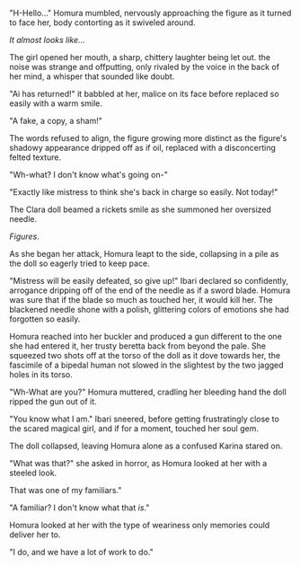 "H-Hello..." Homura mumbled, nervously approaching the figure as it turned to face her, body contorting as it swiveled around.  

*It almost looks like...*

The girl opened her mouth, a sharp, chittery laughter being let out.  the noise was strange and offputting, only rivaled by the voice in the back of her mind, a whisper that sounded like doubt.

"Ai has returned!" it babbled at her, malice on its face before replaced so easily with a warm smile. 

"A fake, a copy, a sham!"

The words refused to align, the figure growing more distinct as the figure's shadowy appearance dripped off as if oil, replaced with a disconcerting felted texture.

"Wh-what?  I don't know what's going on-"

"Exactly like mistress to think she's back in charge so easily.  Not today!"

The Clara doll beamed a rickets smile as she summoned her oversized needle.  

*Figures*.

As she began her attack, Homura leapt to the side, collapsing in a pile as the doll so eagerly tried to keep pace.

"Mistress will be easily defeated, so give up!" Ibari declared so confidently, arrogance dripping off of the end of the needle as if a sword blade.  Homura was sure that if the blade so much as touched her, it would kill her.  The blackened needle shone with a polish, glittering colors of emotions she had forgotten so easily.

Homura reached into her buckler and produced a gun different to the one she had entered it, her trusty beretta back from beyond the pale.  She squeezed two shots off at the torso of the doll as it dove towards her, the fascimile of a bipedal human not slowed in the slightest by the two jagged holes in its torso.

"Wh-What are you?"  Homura muttered, cradling her bleeding hand the doll ripped the gun out of it.

"You know what I am." Ibari sneered, before getting frustratingly close to the scared magical girl, and if for a moment, touched her soul gem.

The doll collapsed, leaving Homura alone as a confused Karina stared on.

"What was that?" she asked in horror, as Homura looked at her with a steeled look.

That was one of my familiars."

"A familiar?  I don't know what that _is_."

Homura looked at her with the type of weariness only memories could deliver her to.

"I do, and we have a lot of work to do."

